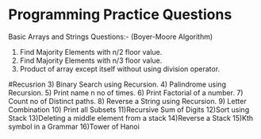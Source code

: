# Programming Practice Questions

Basic Arrays and Strings Questions:-
(Boyer-Moore Algorithm)
1) Find Majority Elements with n/2 floor value.
2) Find Majority Elements with n/3 floor value.
3) Product of array except itself without using division operator.


#Recusrion
3) Binary Search using Recursion.
4) Palindrome using Recursion.
5) Print name n no of times.
6) Print Factorial of a number.
7) Count no of Distinct paths.
8) Reverse a String using Recursion.
9) Letter Combination
10) Print all Subsets
11)Recursive Sum of Digits
12)Sort using Stack
13)Deleting a middle element from a stack
14)Reverse a Stack
15)Kth symbol in a Grammar
16)Tower of Hanoi
